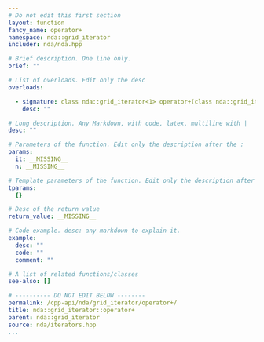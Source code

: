 ```yaml
---
# Do not edit this first section
layout: function
fancy_name: operator+
namespace: nda::grid_iterator
includer: nda/nda.hpp

# Brief description. One line only.
brief: ""

# List of overloads. Edit only the desc
overloads:

  - signature: class nda::grid_iterator<1> operator+(class nda::grid_iterator<1> it, std::ptrdiff_t n)
    desc: ""

# Long description. Any Markdown, with code, latex, multiline with |
desc: ""

# Parameters of the function. Edit only the description after the :
params:
  it: __MISSING__
  n: __MISSING__

# Template parameters of the function. Edit only the description after the :
tparams:
  {}

# Desc of the return value
return_value: __MISSING__

# Code example. desc: any markdown to explain it.
example:
  desc: ""
  code: ""
  comment: ""

# A list of related functions/classes
see-also: []

# ---------- DO NOT EDIT BELOW --------
permalink: /cpp-api/nda/grid_iterator/operator+/
title: nda::grid_iterator::operator+
parent: nda::grid_iterator
source: nda/iterators.hpp
...
```


